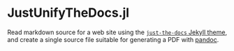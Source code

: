 # JustUnifyTheDocs.jl

Read markdown source for a web site using the  [`just-the-docs` Jekyll theme](https://pmarsceill.github.io/just-the-docs/), and create a single source file suitable for generating a PDF with [pandoc](http://pandoc.org).